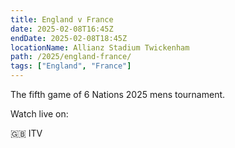 ```yaml
---
title: England v France
date: 2025-02-08T16:45Z
endDate: 2025-02-08T18:45Z
locationName: Allianz Stadium Twickenham
path: /2025/england-france/
tags: ["England", "France"]
---
```


The fifth game of 6 Nations 2025 mens tournament.

Watch live on:

🇬🇧 ITV

